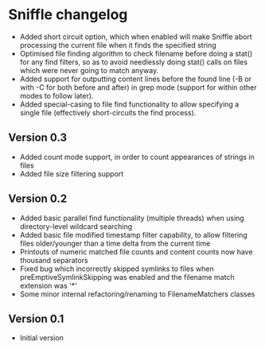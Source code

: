 Sniffle changelog
=================

* Added short circuit option, which when enabled will make Sniffle abort processing the current file
  when it finds the specified string
* Optimised file finding algorithm to check filename before doing a stat() for any find filters, so as
  to avoid needlessly doing stat() calls on files which were never going to match anyway.
* Added support for outputting content lines before the found line (-B or with -C for both before and after)
  in grep mode (support for within other modes to follow later).
* Added special-casing to file find functionality to allow specifying a single file (effectively short-circuits
  the find process).

Version 0.3
-----------

* Added count mode support, in order to count appearances of strings in files
* Added file size filtering support

Version 0.2
-----------

* Added basic parallel find functionality (multiple threads) when using directory-level wildcard
  searching
* Added basic file modified timestamp filter capability, to allow filtering files older/younger
  than a time delta from the current time
* Printouts of numeric matched file counts and content counts now have thousand separators
* Fixed bug which incorrectly skipped symlinks to files when preEmptiveSymlinkSkipping was
  enabled and the filename match extension was '*'
* Some minor internal refactoring/renaming to FilenameMatchers classes

Version 0.1
-----------

* Initial version
